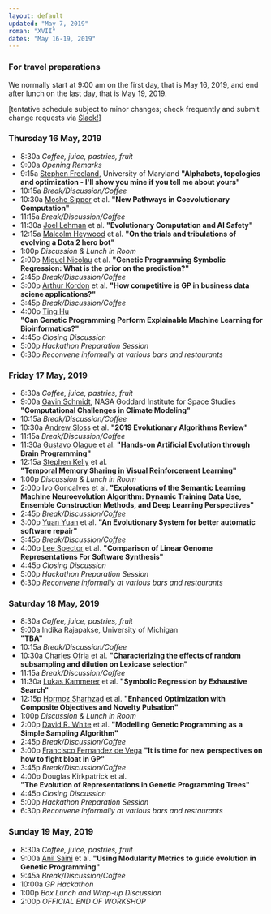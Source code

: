 ```yaml
---
layout: default
updated: "May 7, 2019"
roman: "XVII"
dates: "May 16-19, 2019"
---
```



### For travel preparations

We normally start at 9:00 am on the first day, that is May 16, 2019,
and end after lunch on the last day, that is May 19, 2019. 

[tentative schedule subject to minor changes; check frequently and submit change requests via [Slack!](https://gptp-workshops.slack.com)]

### Thursday 16 May, 2019
- 8:30a _Coffee, juice, pastries, fruit_
- 9:00a _Opening Remarks_
- 9:15a [Stephen Freeland](https://www.linkedin.com/in/stephen-freeland/), University of Maryland
**"Alphabets, topologies and optimization - I'll show you mine if you tell me about yours"**
- 10:15a _Break/Discussion/Coffee_
- 10:30a [Moshe Sipper](http://www.moshesipper.com/) et al. 
**"New Pathways in Coevolutionary Computation"**
- 11:15a _Break/Discussion/Coffee_
- 11:30a [Joel Lehman](http://joellehman.com/) et al. 
**"Evolutionary Computation and AI Safety"**
- 12:15a [Malcolm Heywood](https://web.cs.dal.ca/~mheywood/) et al. 
**"On the trials and tribulations of evolving a Dota 2 hero bot"**
- 1:00p _Discussion & Lunch in Room_
- 2:00p [Miguel Nicolau](https://people.ucd.ie/miguel.nicolau) et al.
**"Genetic Programming Symbolic Regression: What is the prior on the prediction?"**
- 2:45p _Break/Discussion/Coffee_
- 3:00p [Arthur Kordon](https://www.linkedin.com/in/arthur-kordon-a86980/) et al.
**"How competitive is GP in business data sciene applications?"**
- 3:45p _Break/Discussion/Coffee_
- 4:00p [Ting Hu](https://sites.google.com/site/tinghushomepage/)  
**"Can Genetic Programming Perform Explainable Machine Learning for Bioinformatics?"**
- 4:45p _Closing Discussion_
- 5:00p _Hackathon Preparation Session_
- 6:30p _Reconvene informally at various bars and restaurants_

### Friday 17 May, 2019
- 8:30a _Coffee, juice, pastries, fruit_
- 9:00a [Gavin Schmidt](https://en.wikipedia.org/wiki/Gavin_Schmidt), NASA Goddard Institute for Space Studies 
**"Computational Challenges in Climate Modeling"**
- 10:15a _Break/Discussion/Coffee_
- 10:30a [Andrew Sloss](https://www.linkedin.com/in/asloss/) et al.
**"2019 Evolutionary Algorithms Review"**
- 11:15a _Break/Discussion/Coffee_
- 11:30a [Gustavo Olague](http://evovision.cicese.mx/) et al. 
**"Hands-on Artificial Evolution through Brain Programming"**
- 12:15a [Stephen Kelly](http://stephenkelly.ca/?q=node/29) et al.  
**"Temporal Memory Sharing in Visual Reinforcement Learning"**
- 1:00p _Discussion & Lunch in Room_
- 2:00p Ivo Goncalves et al. 
**"Explorations of the Semantic Learning Machine Neuroevolution Algorithm: Dynamic Training Data Use, Ensemble Construction Methods, and Deep Learning Perspectives"**
- 2:45p _Break/Discussion/Coffee_
- 3:00p [Yuan Yuan](https://www.researchgate.net/profile/Yuan_Yuan73) et al.
**"An Evolutionary System for better automatic software repair"**
- 3:45p _Break/Discussion/Coffee_
- 4:00p [Lee Spector](http://faculty.hampshire.edu/lspector/) et al. 
**"Comparison of Linear Genome Representations For Software Synthesis"**
- 4:45p _Closing Discussion_
- 5:00p _Hackathon Preparation Session_
- 6:30p _Reconvene informally at various bars and restaurants_


### Saturday 18 May, 2019
- 8:30a _Coffee, juice, pastries, fruit_
- 9:00a Indika Rajapakse, University of Michigan  
**"TBA"**
- 10:15a _Break/Discussion/Coffee_
- 10:30a [Charles Ofria](https://www.egr.msu.edu/people/profile/ofria) et al.
**"Characterizing the effects of random subsampling and dilution on Lexicase selection"**
- 11:15a _Break/Discussion/Coffee_
- 11:30a [Lukas Kammerer](https://heal.heuristiclab.com/team/kammerer) et al.
**"Symbolic Regression by Exhaustive Search"**
- 12:15p [Hormoz Sharhzad](https://www.linkedin.com/in/hormozshahrzad/) et al.
**"Enhanced Optimization with Composite Objectives and Novelty Pulsation"**
- 1:00p _Discussion & Lunch in Room_
- 2:00p [David R. White](http://www.davidrwhite.co.uk/) et al.
**"Modelling Genetic Programming as a Simple Sampling Algorithm"**
- 2:45p _Break/Discussion/Coffee_
- 3:00p [Francisco Fernandez de Vega](https://www.researchgate.net/profile/Francisco_Vega3)
**"It is time for new perspectives on how to fight bloat in GP"**
- 3:45p _Break/Discussion/Coffee_
- 4:00p Douglas Kirkpatrick et al.  
**"The Evolution of Representations in Genetic Programming Trees"**
- 4:45p _Closing Discussion_
- 5:00p _Hackathon Preparation Session_
- 6:30p _Reconvene informally at various bars and restaurants_

### Sunday 19 May, 2019
- 8:30a _Coffee, juice, pastries, fruit_
- 9:00a [Anil Saini](https://www.linkedin.com/in/anil-k-saini/) et al.
**"Using Modularity Metrics to guide evolution in Genetic Programming"**
- 9:45a _Break/Discussion/Coffee_
- 10:00a _GP Hackathon_
- 1:00p _Box Lunch and Wrap-up Discussion_
- 2:00p *OFFICIAL END OF WORKSHOP*


